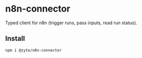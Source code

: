# n8n-connector
Typed client for n8n (trigger runs, pass inputs, read run status).

## Install
```bash
npm i @zyto/n8n-connector
